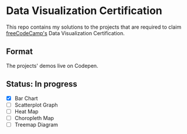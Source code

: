 # Data Visualization Certification
This repo contains my solutions to the projects that are required to claim [freeCodeCamp's](https://www.freecodecamp.org/) Data Visualization Certification.

## Format
The projects' demos live on Codepen.

## Status: In progress
- [x] Bar Chart
- [ ] Scatterplot Graph
- [ ] Heat Map
- [ ] Choropleth Map
- [ ] Treemap Diagram